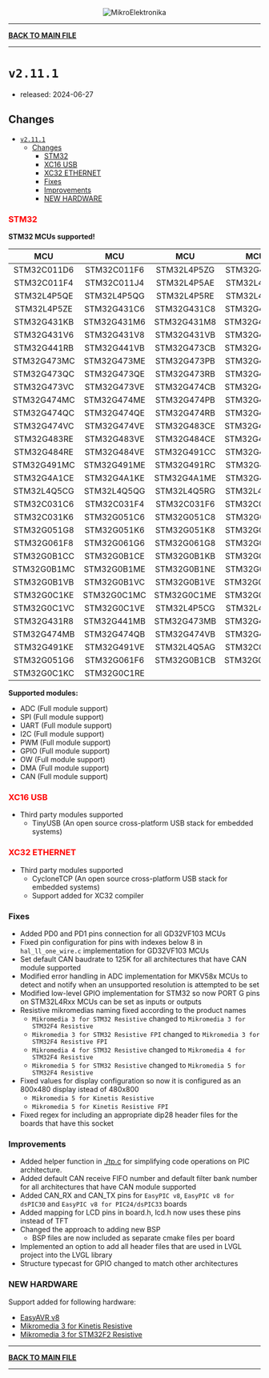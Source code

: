 <p align="center">
  <img src="http://www.mikroe.com/img/designs/beta/logo_small.png?raw=true" alt="MikroElektronika"/>
</p>

---

**[BACK TO MAIN FILE](../../changelog.md)**

---

# `v2.11.1`

+ released: 2024-06-27

## Changes

- [`v2.11.1`](#v2111)
  - [Changes](#changes)
    - [STM32](#stm32)
    - [XC16 USB](#xc16-usb)
    - [XC32 ETHERNET](#xc32-ethernet)
    - [Fixes](#fixes)
    - [Improvements](#improvements)
    - [NEW HARDWARE](#new-hardware)

### <font color=red>STM32</font>

**STM32 MCUs supported!**

|        MCU         |        MCU         |        MCU         |        MCU         |        MCU         |
| :----------------: | :----------------: | :----------------: | :----------------: | :----------------: |
|    STM32C011D6     |    STM32C011F6     |    STM32L4P5ZG     |    STM32G431RB     |     STM32C011J6    |
|    STM32C011F4     |    STM32C011J4     |    STM32L4P5AE     |    STM32L4P5AG     |     STM32L4P5CE    |
|    STM32L4P5QE     |    STM32L4P5QG     |    STM32L4P5RE     |    STM32L4P5RG     |     STM32L4P5VE    |
|    STM32L4P5ZE     |    STM32G431C6     |    STM32G431C8     |    STM32G431CB     |     STM32G431K6    |
|    STM32G431KB     |    STM32G431M6     |    STM32G431M8     |    STM32G431MB     |     STM32G431R6    |
|    STM32G431V6     |    STM32G431V8     |    STM32G431VB     |    STM32G441CB     |     STM32G441KB    |
|    STM32G441RB     |    STM32G441VB     |    STM32G473CB     |    STM32G473CC     |     STM32G473CE    |
|    STM32G473MC     |    STM32G473ME     |    STM32G473PB     |    STM32G473PC     |     STM32G473PE    |
|    STM32G473QC     |    STM32G473QE     |    STM32G473RB     |    STM32G473RC     |     STM32G473RE    |
|    STM32G473VC     |    STM32G473VE     |    STM32G474CB     |    STM32G474CC     |     STM32G474CE    |
|    STM32G474MC     |    STM32G474ME     |    STM32G474PB     |    STM32G474PC     |     STM32G474PE    |
|    STM32G474QC     |    STM32G474QE     |    STM32G474RB     |    STM32G474RC     |     STM32G474RE    |
|    STM32G474VC     |    STM32G474VE     |    STM32G483CE     |    STM32G483ME     |     STM32G483PE    |
|    STM32G483RE     |    STM32G483VE     |    STM32G484CE     |    STM32G484ME     |     STM32G484PE    |
|    STM32G484RE     |    STM32G484VE     |    STM32G491CC     |    STM32G491CE     |     STM32G491KC    |
|    STM32G491MC     |    STM32G491ME     |    STM32G491RC     |    STM32G491RE     |     STM32G491VC    |
|    STM32G4A1CE     |    STM32G4A1KE     |    STM32G4A1ME     |    STM32G4A1RE     |     STM32G4A1VE    |
|    STM32L4Q5CG     |    STM32L4Q5QG     |    STM32L4Q5RG     |    STM32L4Q5VG     |     STM32L4Q5ZG    |
|    STM32C031C6     |    STM32C031F4     |    STM32C031F6     |    STM32C031G4     |     STM32C031G6    |
|    STM32C031K6     |    STM32G051C6     |    STM32G051C8     |    STM32G051F6     |     STM32G051F8    |
|    STM32G051G8     |    STM32G051K6     |    STM32G051K8     |    STM32G061C6     |     STM32G061C8    |
|    STM32G061F8     |    STM32G061G6     |    STM32G061G8     |    STM32G061K6     |     STM32G061K8    |
|    STM32G0B1CC     |    STM32G0B1CE     |    STM32G0B1KB     |    STM32G0B1KC     |     STM32G0B1KE    |
|    STM32G0B1MC     |    STM32G0B1ME     |    STM32G0B1NE     |    STM32G0B1RB     |     STM32G0B1RC    |
|    STM32G0B1VB     |    STM32G0B1VC     |    STM32G0B1VE     |    STM32G0C1CC     |     STM32G0C1CE    |
|    STM32G0C1KE     |    STM32G0C1MC     |    STM32G0C1ME     |    STM32G0C1NE     |     STM32G0C1RC    |
|    STM32G0C1VC     |    STM32G0C1VE     |    STM32L4P5CG     |    STM32L4P5VG     |     STM32G431K8    |
|    STM32G431R8     |    STM32G441MB     |    STM32G473MB     |    STM32G473QB     |     STM32G473VB    |
|    STM32G474MB     |    STM32G474QB     |    STM32G474VB     |    STM32G483QE     |     STM32G484QE    |
|    STM32G491KE     |    STM32G491VE     |    STM32L4Q5AG     |    STM32C031C4     |     STM32C031K4    |
|    STM32G051G6     |    STM32G061F6     |    STM32G0B1CB     |    STM32G0B1MB     |     STM32G0B1RE    |
|    STM32G0C1KC     |    STM32G0C1RE     |

**Supported modules:**

+ ADC (Full module support)
+ SPI (Full module support)
+ UART (Full module support)
+ I2C (Full module support)
+ PWM (Full module support)
+ GPIO (Full module support)
+ OW (Full module support)
+ DMA (Full module support)
+ CAN (Full module support)

### <font color=red>XC16 USB</font>

+ Third party modules supported
  + TinyUSB (An open source cross-platform USB stack for embedded systems)

### <font color=red>XC32 ETHERNET</font>

+ Third party modules supported
  + CycloneTCP (An open source cross-platform USB stack for embedded systems)
  + Support added for XC32 compiler

### Fixes

+ Added PD0 and PD1 pins connection for all GD32VF103 MCUs
+ Fixed pin configuration for pins with indexes below 8 in `hal_ll_one_wire.c` implementation for GD32VF103 MCUs
+ Set default CAN baudrate to 125K for all architectures that have CAN module supported
+ Modified error handling in ADC implementation for MKV58x MCUs to detect and notify when an unsupported resolution is attempted to be set
+ Modified low-level GPIO implementation for STM32 so now PORT G pins on STM32L4Rxx MCUs can be set as inputs or outputs
+ Resistive mikromedias naming fixed according to the product names
  + `Mikromedia 3 for STM32 Resistive` changed to `Mikromedia 3 for STM32F4 Resistive`
  + `Mikromedia 3 for STM32 Resistive FPI` changed to `Mikromedia 3 for STM32F4 Resistive FPI`
  + `Mikromedia 4 for STM32 Resistive` changed to `Mikromedia 4 for STM32F4 Resistive`
  + `Mikromedia 5 for STM32 Resistive` changed to `Mikromedia 5 for STM32F4 Resistive`
+ Fixed values for display configuration so now it is configured as an 800x480 display istead of 480x800
  + `Mikromedia 5 for Kinetis Resistive`
  + `Mikromedia 5 for Kinetis Resistive FPI`
+ Fixed regex for including an appropriate dip28 header files for the boards that have this socket

### Improvements

+ Added helper function in [./tp.c](./api/tp/lib/src/tp/tp.c) for simplifying code operations on PIC architecture.
+ Added default CAN receive FIFO number and default filter bank number for all architectures that have CAN module supported
+ Added CAN_RX and CAN_TX pins for `EasyPIC v8`, `EasyPIC v8 for dsPIC30` and `EasyPIC v8 for PIC24/dsPIC33` boards
+ Added mapping for LCD pins in board.h, lcd.h now uses these pins instead of TFT
+ Changed the approach to adding new BSP
  + BSP files are now included as separate cmake files per board
+ Implemented an option to add all header files that are used in LVGL project into the LVGL library
+ Structure typecast for GPIO changed to match other architectures

### NEW HARDWARE

Support added for following hardware:

+ [EasyAVR v8](https://www.mikroe.com/easyavr-v8)
+ [Mikromedia 3 for Kinetis Resistive](https://www.mikroe.com/mikromedia-3-for-kinetis-resistive)
+ [Mikromedia 3 for STM32F2 Resistive](https://www.mikroe.com/mikromedia-3-for-stm32f2-resistive)

---

**[BACK TO MAIN FILE](../../changelog.md)**

---
